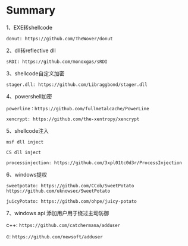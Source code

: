 # Summary
1、EXE转shellcode

```donut: https://github.com/TheWover/donut``` 

2、dll转reflective dll

```sRDI: https://github.com/monoxgas/sRDI```

3、shellcode自定义加密

```stager.dll: https://github.com/Libraggbond/stager.dll```

4、powershell加密

```powerline：https://github.com/fullmetalcache/PowerLine```

```xencrypt: https://github.com/the-xentropy/xencrypt```

5、shellcode注入

```msf dll inject```

```CS dll inject```

```processinjection: https://github.com/3xpl01tc0d3r/ProcessInjection```

6、windows提权

```sweetpotato: https://github.com/CCob/SweetPotato  https://github.com/uknowsec/SweetPotato```

```juicyPotato: https://github.com/ohpe/juicy-potato```

7、windows api 添加用户用于绕过主动防御

c++: ```https://github.com/catchermana/adduser```

c:   ```https://github.com/newsoft/adduser```

